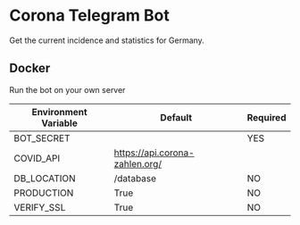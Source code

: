 # Corona Telegram Bot

Get the current incidence and statistics for Germany.

## Docker

Run the bot on your own server

| Environment Variable |  Default  |  Required  |  
|-----|---|---|
|   BOT_SECRET   |   |  YES  |
|   COVID_API   | https://api.corona-zahlen.org/  |   |
|  DB_LOCATION   | /database  |  NO |
|  PRODUCTION   | True  |  NO  |
|  VERIFY_SSL   | True  |  NO  |
